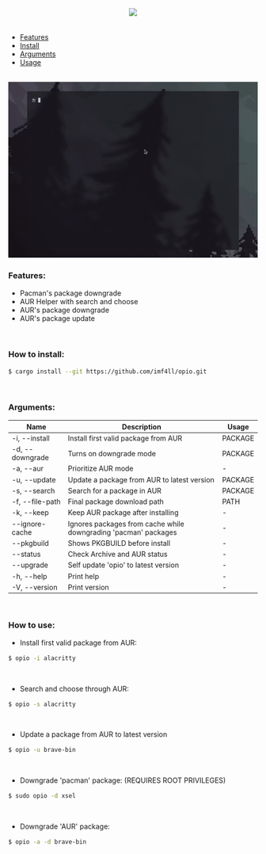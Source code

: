 <div align="center">
  <img src="https://dinopixel.com/preload/0620/minecraft-poppy.png" width="256" />
</div>

<br/>

- [Features](#features) <br/>
- [Install](#how-to-install) <br/>
- [Arguments](#arguments) <br/>
- [Usage](#how-to-use) <br/><br/>

<div align="center">
  <img src="./assets/showcase.gif" />
</div>

### Features:
- Pacman's package downgrade
- AUR Helper with search and choose
- AUR's package downgrade
- AUR's package update

<br/>

### How to install:
```sh
$ cargo install --git https://github.com/imf4ll/opio.git
```

<br/>

### Arguments:
| Name | Description | Usage |
|------|-------------|-------|
| -i, --install | Install first valid package from AUR | PACKAGE |
| -d, --downgrade | Turns on downgrade mode | PACKAGE |
| -a, --aur | Prioritize AUR mode | - |
| -u, --update | Update a package from AUR to latest version | PACKAGE |
| -s, --search | Search for a package in AUR | PACKAGE |
| -f, --file-path | Final package download path | PATH |
| -k, --keep | Keep AUR package after installing | - |
| --ignore-cache | Ignores packages from cache while downgrading 'pacman' packages | - |
| --pkgbuild | Shows PKGBUILD before install | - |
| --status | Check Archive and AUR status | - |
| --upgrade | Self update 'opio' to latest version | - |
| -h, --help | Print help | - |
| -V, --version | Print version | - |

<br/>

### How to use:
- Install first valid package from AUR:
```sh
$ opio -i alacritty
```

<br/>

- Search and choose through AUR:
```sh
$ opio -s alacritty
```

<br/>

- Update a package from AUR to latest version
```sh
$ opio -u brave-bin
```

<br/>

- Downgrade 'pacman' package: (REQUIRES ROOT PRIVILEGES)
```sh
$ sudo opio -d xsel
```

<br/>

- Downgrade 'AUR' package:
```sh
$ opio -a -d brave-bin
```

<br/>
